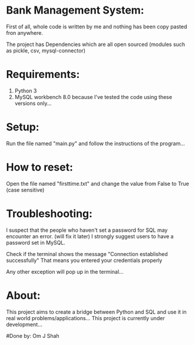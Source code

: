 # Bank Management System:
First of all, whole code is written by me and nothing has been copy pasted fron anywhere.

The project has Dependencies which are all open sourced (modules such as pickle, csv, mysql-connector)

# Requirements:
1. Python 3
2. MySQL workbench 8.0
because I've tested the code using these versions only...

# Setup:
Run the file named "main.py" and follow the instructions of the program...

# How to reset:
Open the file named "firsttime.txt" and change the value from False to True (case sensitive)

# Troubleshooting:
I suspect that the people who haven't set a password for SQL may encounter an error. (will fix it later)
I strongly suggest users to have a password set in MySQL.

Check if the terminal shows the message "Connection established successfully"
That means you entered your credentials properly

Any other exception will pop up in the terminal...

# About:
This project aims to create a bridge between Python and SQL and use it in real world problems/applications...
This project is currently under development...

#Done by:
Om J Shah
